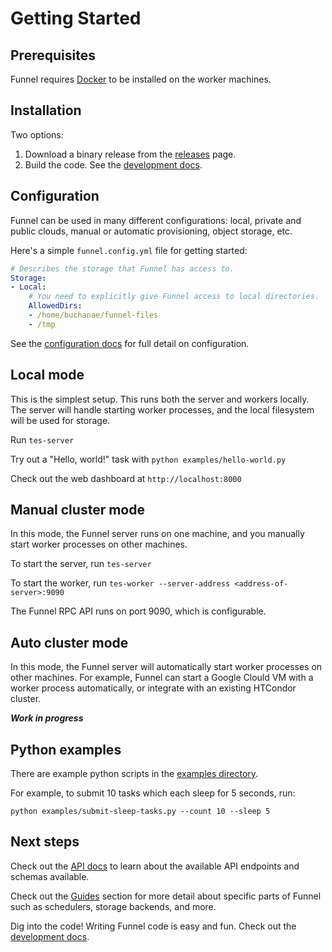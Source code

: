 # Getting Started

## Prerequisites

Funnel requires [Docker](https://docker.io) to be installed on the worker machines.

## Installation

Two options:

1. Download a binary release from the [releases](/releases) page.
2. Build the code. See the [development docs](./development.md).


## Configuration

Funnel can be used in many different configurations: local, private and public clouds, manual or automatic provisioning, object storage, etc.

Here's a simple `funnel.config.yml` file for getting started:
```yaml
# Describes the storage that Funnel has access to.
Storage:
- Local:
    # You need to explicitly give Funnel access to local directories.
    AllowedDirs:
    - /home/buchanae/funnel-files
    - /tmp
```

See the [configuration docs](./configuration.md) for full detail on configuration.


## Local mode

This is the simplest setup. This runs both the server and workers locally. The server will handle starting worker processes, and the local filesystem will be used for storage.

Run `tes-server`

Try out a "Hello, world!" task with `python examples/hello-world.py`

Check out the web dashboard at `http://localhost:8000`


## Manual cluster mode

In this mode, the Funnel server runs on one machine, and you manually start worker processes on other machines.

To start the server, run `tes-server`

To start the worker, run `tes-worker --server-address <address-of-server>:9090`

The Funnel RPC API runs on port 9090, which is configurable.

## Auto cluster mode

In this mode, the Funnel server will automatically start worker processes on other machines. For example, Funnel can start a Google Clould VM with a worker process automatically, or integrate with an existing HTCondor cluster.

***Work in progress***


## Python examples

There are example python scripts in the [examples directory](../examples). 

For example, to submit 10 tasks which each sleep for 5 seconds, run:
```
python examples/submit-sleep-tasks.py --count 10 --sleep 5
```


## Next steps

Check out the [API docs](./apis.md) to learn about the available API endpoints and schemas available.

Check out the [Guides](./guides) section for more detail about specific parts of Funnel such as schedulers, storage backends, and more.

Dig into the code! Writing Funnel code is easy and fun. Check out the [development docs](./development.md).
